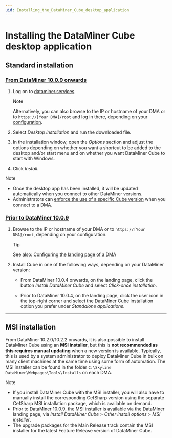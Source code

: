 ```yaml
---
uid: Installing_the_DataMiner_Cube_desktop_application
---
```


# Installing the DataMiner Cube desktop application

## Standard installation

### [From DataMiner 10.0.9 onwards](#tab/tabid-1)

1. Log on to [dataminer.services](xref:Logging_on_to_the_DataMiner_Cloud_Platform).

   > [!NOTE]
   > Alternatively, you can also browse to the IP or hostname of your DMA or to `https://[Your DMA]/root` and log in there, depending on your [configuration](xref:Configuring_the_landing_page).

1. Select *Desktop installation* and run the downloaded file.

1. In the installation window, open the *Options* section and adjust the options depending on whether you want a shortcut to be added to the desktop and/or start menu and on whether you want DataMiner Cube to start with Windows.

1. Click *Install*.

> [!NOTE]
>
> - Once the desktop app has been installed, it will be updated automatically when you connect to other DataMiner versions.
> - Administrators can [enforce the use of a specific Cube version](xref:DMA_configuration_related_to_client_applications#managing-client-versions) when you connect to a DMA.

### [Prior to DataMiner 10.0.9](#tab/tabid-2)

1. Browse to the IP or hostname of your DMA or to `https://[Your DMA]/root`, depending on your configuration.

   > [!TIP]
   > See also: [Configuring the landing page of a DMA](xref:Configuring_the_landing_page)

1. Install Cube in one of the following ways, depending on your DataMiner version:

   - From DataMiner 10.0.4 onwards, on the landing page, click the button *Install DataMiner Cube* and select *Click-once installation*.

   - Prior to DataMiner 10.0.4, on the landing page, click the user icon in the top-right corner and select the DataMiner Cube installation option you prefer under *Standalone applications*.

***

## MSI installation

From DataMiner 10.2.0/10.2.2 onwards, it is also possible to install DataMiner Cube using an **MSI installer**, but this is **not recommended as this requires manual updating** when a new version is available. Typically, this is used by a system administrator to deploy DataMiner Cube in bulk on many client machines at the same time using some form of automation. The MSI installer can be found in the folder `C:\Skyline DataMiner\Webpages\Tools\Installs` on each DMA.

> [!NOTE]
>
> - If you install DataMiner Cube with the MSI installer, you will also have to manually install the corresponding CefSharp version using the separate CefSharp MSI installation package, which is available on demand.
> - Prior to DataMiner 10.0.9, the MSI installer is available via the DataMiner landing page, via *Install DataMiner Cube* > *Other install options* > *MSI installer*.
> - The upgrade packages for the Main Release track contain the MSI installer for the latest Feature Release version of DataMiner Cube.
